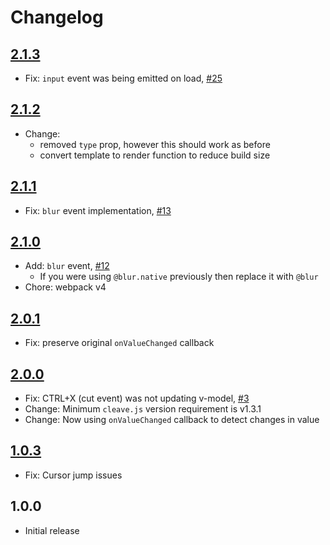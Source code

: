 # Changelog

## [2.1.3](https://github.com/ankurk91/vue-cleave-component/compare/2.1.2...2.1.3)
* Fix: `input` event was being emitted on load, [#25](https://github.com/ankurk91/vue-cleave-component/issues/25)
    
## [2.1.2](https://github.com/ankurk91/vue-cleave-component/compare/2.1.1...2.1.2)
* Change: 
    - removed `type` prop, however this should work as before
    - convert template to render function to reduce build size

## [2.1.1](https://github.com/ankurk91/vue-cleave-component/compare/2.1.0...2.1.1)
* Fix: `blur` event implementation, [#13](https://github.com/ankurk91/vue-cleave-component/issues/13)

## [2.1.0](https://github.com/ankurk91/vue-cleave-component/compare/2.0.1...2.1.0)
* Add: `blur` event, [#12](https://github.com/ankurk91/vue-cleave-component/issues/12)
    - If you were using `@blur.native` previously then replace it with `@blur`
* Chore: webpack v4

## [2.0.1](https://github.com/ankurk91/vue-cleave-component/compare/2.0.0...2.0.1)
* Fix: preserve original `onValueChanged` callback

## [2.0.0](https://github.com/ankurk91/vue-cleave-component/compare/1.0.3...2.0.0)
* Fix: CTRL+X (cut event) was not updating v-model, [#3](https://github.com/ankurk91/vue-cleave-component/issues/3)
* Change: Minimum `cleave.js` version requirement is v1.3.1
* Change: Now using `onValueChanged` callback to detect changes in value

## [1.0.3](https://github.com/ankurk91/vue-cleave-component/compare/1.0.2...1.0.3)
* Fix: Cursor jump issues

## 1.0.0
* Initial release

